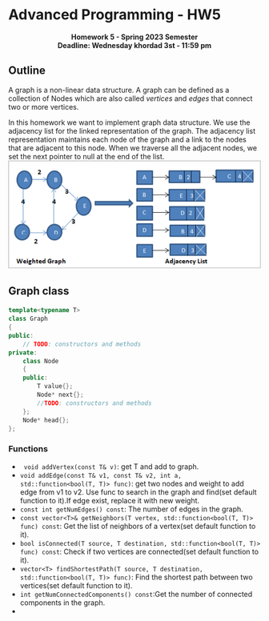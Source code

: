 # Advanced Programming - HW5
<p  align="center"> <b>Homework 5 - Spring 2023 Semester <br> Deadline: Wednesday khordad 3st - 11:59 pm</b> </p>

## Outline
A graph is a non-linear data structure. A graph can be defined as a collection of Nodes which are also called *vertices* and *edges* that connect two or more vertices.

In this homework we want to implement graph data structure. We use the adjacency list for the linked representation of the graph. The adjacency list representation maintains each node of the graph and a link to the nodes that are adjacent to this node. When we traverse all the adjacent nodes, we set the next pointer to null at the end of the list.
![](./resources/graph.png)

## Graph class
```cpp
template<typename T>
class Graph
{
public:
    // TODO: constructors and methods
private:
    class Node
    {
    public:
        T value{};
        Node* next{};
        //TODO: constructors and methods
    };
    Node* head{};
};
```
### Functions
- ` void addVertex(const T& v)`: get T and add to graph.
- `void addEdge(const T& v1, const T& v2, int a,  std::function<bool(T, T)> func)`: get two nodes and weight to add edge from v1 to v2. Use func to search in the graph and find(set default function to it).If edge exist, replace it with new weight.
- `const int getNumEdges() const`: The number of edges in the graph.
- `const vector<T>& getNeighbors(T vertex, std::function<bool(T, T)> func) const`: Get the list of neighbors of a vertex(set default function to it).
- `bool isConnected(T source, T destination, std::function<bool(T, T)> func) const`: Check if two vertices are connected(set default function to it).
- `vector<T> findShortestPath(T source, T destination, std::function<bool(T, T)> func)`: Find the shortest path between two vertices(set default function to it).
- `int getNumConnectedComponents() const`:Get the number of connected components in the graph.
- 
